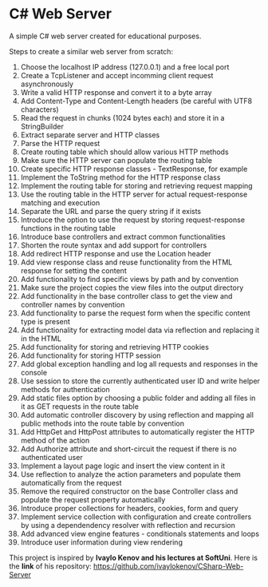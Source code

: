 # C# Web Server
A simple C# web server created for educational purposes.

Steps to create a similar web server from scratch:

01. Choose the localhost IP address (127.0.0.1) and a free local port
02. Create a TcpListener and accept incomming client request asynchronously
03. Write a valid HTTP response and convert it to a byte array
04. Add Content-Type and Content-Length headers (be careful with UTF8 characters)
05. Read the request in chunks (1024 bytes each) and store it in a StringBuilder
06. Extract separate server and HTTP classes
07. Parse the HTTP request
08. Create routing table which should allow various HTTP methods
09. Make sure the HTTP server can populate the routing table
10. Create specific HTTP response classes - TextResponse, for example
11. Implement the ToString method for the HTTP response class
12. Implement the routing table for storing and retrieving request mapping
13. Use the routing table in the HTTP server for actual request-response matching and execution
14. Separate the URL and parse the query string if it exists
15. Introduce the option to use the request by storing request-response functions in the routing table
16. Introduce base controllers and extract common functionalities
17. Shorten the route syntax and add support for controllers
18. Add redirect HTTP response and use the Location header
19. Add view response class and reuse functionality from the HTML response for setting the content
20. Add functionality to find specific views by path and by convention
21. Make sure the project copies the view files into the output directory
22. Add functionality in the base controller class to get the view and controller names by convention
23. Add functionality to parse the request form when the specific content type is present
24. Add functionality for extracting model data via reflection and replacing it in the HTML
25. Add functionality for storing and retrieving HTTP cookies
26. Add functionality for storing HTTP session
27. Add global exception handling and log all requests and responses in the console
28. Use session to store the currently authenticated user ID and write helper methods for authentication
29. Add static files option by choosing a public folder and adding all files in it as GET requests in the route table
30. Add automatic controller discovery by using reflection and mapping all public methods into the route table by convention
31. Add HttpGet and HttpPost attributes to automatically register the HTTP method of the action
32. Add Authorize attribute and short-circuit the request if there is no authenticated user
33. Implement a layout page logic and insert the view content in it
34. Use reflection to analyze the action parameters and populate them automatically from the request
35. Remove the required constructor on the base Controller class and populate the request property automatically
36. Introduce proper collections for headers, cookies, form and query
37. Implement service collection with configuration and create controllers by using a dependendency resolver with reflection and recursion
38. Add advanced view engine features - conditionals statements and loops
39. Introduce user information during view rendering

This project is inspired by **Ivaylo Kenov and his lectures at SoftUni**. Here is the **link** of his repository: https://github.com/ivaylokenov/CSharp-Web-Server
